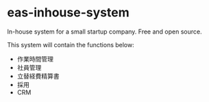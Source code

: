# eas-inhouse-system
In-house system for a small startup company. Free and open source.

This system will contain the functions below:
* 作業時間管理
* 社員管理
* 立替経費精算書
* 採用
* CRM
